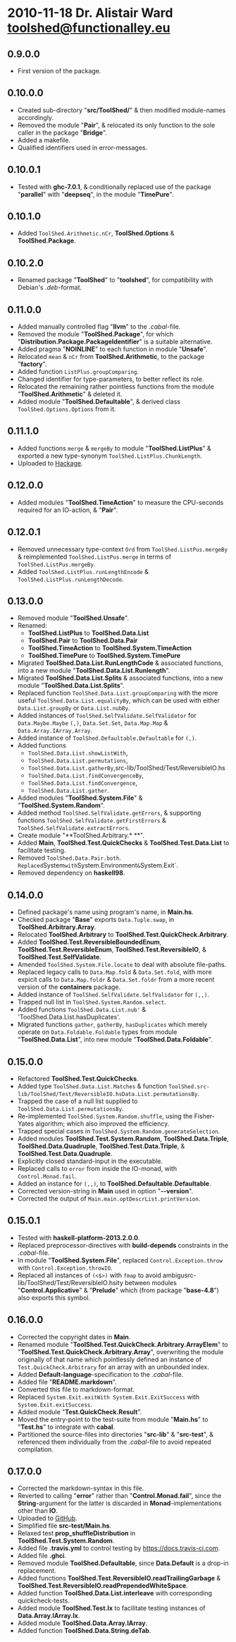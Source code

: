 # 2010-11-18 Dr. Alistair Ward <toolshed@functionalley.eu>

## 0.9.0.0
* First version of the package.

## 0.10.0.0
* Created sub-directory "**src/ToolShed/**" & then modified module-names accordingly.
* Removed the module "**Pair**", & relocated its only function to the sole caller in the package "**Bridge**".
* Added a makefile.
* Qualified identifiers used in error-messages.

## 0.10.0.1
* Tested with **ghc-7.0.1**, & conditionally replaced use of the package "**parallel**" with "**deepseq**", in the module "**TimePure**".

## 0.10.1.0
* Added `ToolShed.Arithmetic.nCr`, **ToolShed.Options** & **ToolShed.Package**.

## 0.10.2.0
* Renamed package "**ToolShed**" to "**toolshed**", for compatibility with Debian's *.deb*-format.

## 0.11.0.0
* Added manually controlled flag "**llvm**" to the *.cabal*-file.
* Removed the module "**ToolShed.Package**", for which "**Distribution.Package.PackageIdentifier**" is a suitable alternative.
* Added pragma "**NOINLINE**" to each function in module "**Unsafe**".
* Relocated `mean` & `nCr` from **ToolShed.Arithmetic**, to the package "**factory**".
* Added function `ListPlus.groupComparing`.
* Changed identifier for type-parameters, to better reflect its role.
* Relocated the remaining rather pointless functions from the module "**ToolShed.Arithmetic**" & deleted it.
* Added module "**ToolShed.Defaultable**", & derived class `ToolShed.Options.Options` from it.

## 0.11.1.0
* Added functions `merge` & `mergeBy` to module "**ToolShed.ListPlus**" & exported a new type-synonym `ToolShed.ListPlus.ChunkLength`.
* Uploaded to [Hackage](http://hackage.haskell.org/package/toolshed).

## 0.12.0.0
* Added modules "**ToolShed.TimeAction**" to measure the CPU-seconds required for an IO-action, & "**Pair**".

## 0.12.0.1
* Removed unnecessary type-context `Ord` from `ToolShed.ListPus.mergeBy` & reimplemented `ToolShed.ListPus.merge` in terms of `ToolShed.ListPus.mergeBy`.
* Added `ToolShed.ListPlus.runLengthEncode` & `ToolShed.ListPlus.runLengthDecode`.

## 0.13.0.0
* Removed module "**ToolShed.Unsafe**".
* Renamed:
	+ **ToolShed.ListPlus** to **ToolShed.Data.List**
	+ **ToolShed.Pair** to **ToolShed.Data.Pair**
	+ **ToolShed.TimeAction** to **ToolShed.System.TimeAction**
	+ **ToolShed.TimePure** to **ToolShed.System.TimePure**
* Migrated **ToolShed.Data.List.RunLengthCode** & associated functions, into a new module "**ToolShed.Data.List.Runlength**".
* Migrated **ToolShed.Data.List.Splits** & associated functions, into a new module "**ToolShed.Data.List.Splits**".
* Replaced function `ToolShed.Data.List.groupComparing` with the more useful `ToolShed.Data.List.equalityBy`, which can be used with either `Data.List.groupBy` or `Data.List.nubBy`.
* Added instances of `ToolShed.SelfValidate.SelfValidator` for `Data.Maybe.Maybe` `(,)`, `Data.Set.Set`, `Data.Map.Map` & `Data.Array.IArray.Array`.
* Added instance of `ToolShed.Defaultable.Defaultable` for `(,)`.
* Added functions
	+ `ToolShed.Data.List.showListWith`,
	+ `ToolShed.Data.List.permutations`,
	+ `ToolShed.Data.List.gatherBy`,src-lib/ToolShed/Test/ReversibleIO.hs
	+ `ToolShed.Data.List.findConvergenceBy`,
	+ `ToolShed.Data.List.findConvergence`,
	+ `ToolShed.Data.List.gather`.
* Added modules "**ToolShed.System.File**" & "**ToolShed.System.Random**".
* Added method `ToolShed.SelfValidate.getErrors`, & supporting functions `ToolShed.SelfValidate.getFirstErrors` & `ToolShed.SelfValidate.extractErrors`.
* Create module "**ToolShed.Arbitrary.\* **".
* Added **Main**, **ToolShed.Test.QuickChecks** & **ToolShed.Test.Data.List** to facilitate testing.
* Removed `ToolShed.Data.Pair.both`.
` Replaced `System` with `System.Environment` & `System.Exit`.
* Removed dependency on **haskell98**.

## 0.14.0.0
* Defined package's name using program's name, in **Main.hs**.
* Checked package "**Base**" exports `Data.Tuple.swap`, in **ToolShed.Arbitrary.Array**.
* Relocated **ToolShed.Arbitrary** to **ToolShed.Test.QuickCheck.Arbitrary**.
* Added **ToolShed.Test.ReversibleBoundedEnum**, **ToolShed.Test.ReversibleEnum**, **ToolShed.Test.ReversibleIO**, & **ToolShed.Test.SelfValidate**.
* Amended `ToolShed.System.File.locate` to deal with absolute file-paths.
* Replaced legacy calls to `Data.Map.fold` & `Data.Set.fold`, with more expicit calls to `Data.Map.foldr` & `Data.Set.foldr` from a more recent version of the **containers** package.
* Added instance of `ToolShed.SelfValidate.SelfValidator` for `(,,)`.
* Trapped null list in `ToolShed.System.Random.select`.
* Added functions `ToolShed.Data.List.nub'` & 'ToolShed.Data.List.hasDuplicates'.
* Migrated functions `gather`, `gatherBy`, `hasDuplicates` which merely operate on `Data.Foldable.Foldable` types from module "**ToolShed.Data.List**", into new module "**ToolShed.Data.Foldable**".

## 0.15.0.0
* Refactored **ToolShed.Test.QuickChecks**.
* Added type `ToolShed.Data.List.Matches` & function `ToolShed.src-lib/ToolShed/Test/ReversibleIO.hsData.List.permutationsBy`.
* Trapped the case of a null list supplied to `ToolShed.Data.List.permutationsBy`.
* Re-implemented `ToolShed.System.Random.shuffle`, using the Fisher-Yates algorithm; which also improved the efficiency.
* Trapped special cases in `ToolShed.System.Random.generateSelection`.
* Added modules **ToolShed.Test.System.Random**, **ToolShed.Data.Triple**, **ToolShed.Data.Quadruple**, **ToolShed.Test.Data.Triple**, & **ToolShed.Test.Data.Quadruple**.
* Explicitly closed standard-input in the executable.
* Replaced calls to `error` from inside the IO-monad, with `Control.Monad.fail`.
* Added an instance for `(,,)`, to **ToolShed.Defaultable.Defaultable**.
* Corrected version-string in **Main** used in option "**--version**".
* Corrected the output of `Main.main.optDescrList.printVersion`.

## 0.15.0.1
* Tested with **haskell-platform-2013.2.0.0**.
* Replaced preprocessor-directives with **build-depends** constraints in the *.cabal*-file.
* In module "**ToolShed.System.File**", replaced `Control.Exception.throw` with `Control.Exception.throwIO`.
* Replaced all instances of `(<$>)` with `fmap` to avoid ambigusrc-lib/ToolShed/Test/ReversibleIO.hsity between modules "**Control.Applicative**" & "**Prelude**" which (from package "**base-4.8**") also exports this symbol.

## 0.16.0.0
* Corrected the copyright dates in **Main**.
* Renamed module "**ToolShed.Test.QuickCheck.Arbitrary.ArrayElem**" to "**ToolShed.Test.QuickCheck.Arbitrary.Array**", overwriting the module originally of that name which pointlessly defined an instance of `Test.QuickCheck.Arbitrary` for an array with an unbounded index.
* Added **Default-language**-specification to the *.cabal*-file.
* Added file "**README.markdown**".
* Converted this file to markdown-format.
* Replaced `System.Exit.exitWith System.Exit.ExitSuccess` with `System.Exit.exitSuccess`.
* Added module "**Test.QuickCheck.Result**".
* Moved the entry-point to the test-suite from module "**Main.hs**" to "**Test.hs**" to integrate with **cabal**.
* Partitioned the source-files into directories "**src-lib**" & "**src-test**", & referenced them individually from the *.cabal*-file to avoid repeated compilation.

## 0.17.0.0
* Corrected the markdown-syntax in this file.
* Reverted to calling "**error**" rather than "**Control.Monad.fail**", since the **String**-argument for the latter is discarded in **Monad**-implementations other than **IO**.
* Uploaded to [GitHub](https://github.com/functionalley/ToolShed.git).
* Simplified file **src-test/Main.hs**.
* Relaxed test **prop_shuffleDistribution** in **ToolShed.Test.System.Random**.
* Added file **.travis.yml** to control testing by <https://docs.travis-ci.com>.
* Added file **.ghci**.
* Removed module **ToolShed.Defaultable**, since **Data.Default** is a drop-in replacement.
* Added functions **ToolShed.Test.ReversibleIO.readTrailingGarbage** & **ToolShed.Test.ReversibleIO.readPrependedWhiteSpace**.
* Added function **ToolShed.Data.List.interleave** with corresponding quickcheck-tests.
* Added module **ToolShed.Test.Ix** to facilitate testing instances of **Data.Array.IArray.Ix**.
* Added module **ToolShed.Data.Array.IArray**.
* Added function **ToolShed.Data.String.deTab**.
